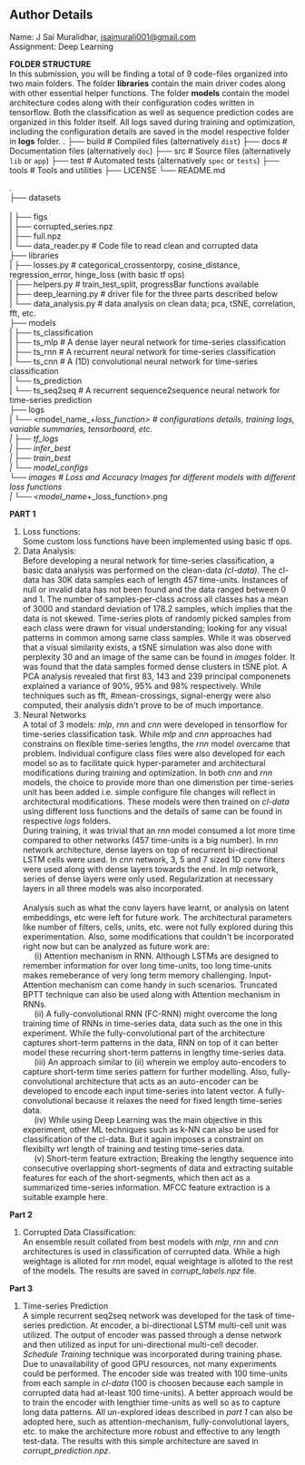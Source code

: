 ## Author Details </br>
Name: J Sai Muralidhar, jsaimurali001@gmail.com </br>
Assignment: Deep Learning </br>

**FOLDER STRUCTURE** </br>
In this submission, you will be finding a total of 9 code-files organized into two main folders. The folder **libraries** contain the main driver codes along with other essential helper functions. The folder **models** contain the model architecture codes along with their configuration codes written in tensorflow. Both the classification as well as sequence prediction codes are organized in this folder itself. All logs saved during training and optimization, including the configuration details are saved in the model respective folder in **logs** folder.
.
├── build                   # Compiled files (alternatively `dist`)
├── docs                    # Documentation files (alternatively `doc`)
├── src                     # Source files (alternatively `lib` or `app`)
├── test                    # Automated tests (alternatively `spec` or `tests`)
├── tools                   # Tools and utilities
├── LICENSE
└── README.md

. </br>
├── datasets </br>                            
|   ├── figs </br>
|   ├── corrupted_series.npz </br>
|   ├── full.npz </br>
|   └── data_reader.py                # Code file to read clean and corrupted data  </br>
├── libraries </br>
|   ├── losses.py                    # categorical_crossentorpy, cosine_distance, regression_error, hinge_loss (with basic tf ops) </br>
|   ├── helpers.py                    # train_test_split, progressBar functions available </br>
|   ├── deep_learning.py              # driver file for the three parts described below </br>
|   └── data_analysis.py              # data analysis on clean data; pca, tSNE, correlation, fft, etc. </br>
├── models </br>
|   ├── ts_classification </br>
|       ├── ts_mlp                    # A dense layer neural network for time-series classification </br>
|       ├── ts_rnn                    # A recurrent neural network for time-series classification </br>
|       └── ts_cnn                    # A (1D) convolutional neural network for time-series classification </br>
|   └── ts_prediction </br>
|       └── ts_seq2seq                # A recurrent sequence2sequence neural network for time-series prediction </br>
├── logs </br>
|   └── <model_name_+_loss_function>  # configurations details, training logs, variable summaries, tensorboard, etc. </br>
|       ├── tf_logs </br>
|       ├── infer_best </br>
|       ├── train_best </br>
|       └── model_configs </br>
└── images                            # Loss and Accuracy Images for different models with different loss functions </br>
|   └── <model_name_+_loss_function>.png </br>

**PART 1** </br> 
1. Loss functions: </br>
Some custom loss functions have been implemented using basic tf ops.
2. Data Analysis: </br>
Before developing a neural network for time-series classification, a basic data analysis was performed on the clean-data *(cl-data)*. The cl-data has 30K data samples each of length 457 time-units. Instances of null or invalid data has not been found and the data ranged between 0 and 1. The number of samples-per-class across all classes has a mean of 3000 and standard deviation of 178.2 samples, which implies that the data is not skewed. Time-series plots of randomly picked samples from each class were drawn for visual understanding; looking for any visual patterns in common among same class samples. While it was observed that a visual similarity exists, a tSNE simulation was also done with perplexity 30 and an image of the same can be found in *images* folder. It was found that the data samples formed dense clusters in tSNE plot. A PCA analysis revealed that first 83, 143 and 239 principal componenets explained a variance of 90%, 95% and 98% respectively. While techniques such as fft, #mean-crossings, signal-energy were also computed, their analysis didn't prove to be of much importance. 
3. Neural Networks </br>
A total of 3 models: *mlp*, *rnn* and *cnn* were developed in tensorflow for time-series classification task. While *mlp* and *cnn* approaches had constrains on flexible time-series lengths, the *rnn* model overcame that problem. Individual configure class files were also developed for each model so as to facilitate quick hyper-parameter and architectural modifications during training and optimization. In both *cnn* and *rnn* models, the choice to provide more than one dimenstion per time-series unit has been added i.e. simple configure file changes will reflect in architectural modifications. These models were then trained on *cl-data* using different loss functions and the details of same can be found in respective *logs* folders. </br>
During training, it was trivial that an *rnn* model consumed a lot more time compared to other networks (457 time-units is a big number). In *rnn* network architecture, dense layers on top of recurrent bi-directional LSTM cells were used. In *cnn* network, 3, 5 and 7 sized 1D conv filters were used along with dense layers towards the end. In *mlp* network, series of dense layers were only used. Regularization at necessary layers in all three models was also incorporated. </br>  
Analysis such as what the conv layers have learnt, or analysis on latent embeddings, etc were left for future work. The architectural parameters like number of filters, cells, units, etc. were not fully explored during this experimentation. Also, some modifications that couldn't be incorporated right now but can be analyzed as future work are: </br>
&nbsp;&nbsp;&nbsp;&nbsp; (i) Attention mechanism in RNN. Although LSTMs are designed to remember information for over long time-units, too long time-units makes remeberance of very long term memory challenging. Input-Attention mechanism can come handy in such scenarios. Truncated BPTT technique can also be used along with Attention mechanism in RNNs. </br>
&nbsp;&nbsp;&nbsp;&nbsp; (ii) A fully-convolutional RNN (FC-RNN) might overcome the long training time of RNNs in time-series data, data such as the one in this experiment. While the fully-convolutional part of the architecture captures short-term patterns in the data, RNN on top of it can better model these recurring short-term patterns in lengthy time-series data. </br>
&nbsp;&nbsp;&nbsp;&nbsp; (iii) An approach similar to (ii) wherein we employ auto-encoders to capture short-term time series pattern for further modelling. Also, fully-convolutional architecture that acts as an auto-encoder can be developed to encode each input time-series into latent vector. A fully-convolutional because it relaxes the need for fixed length time-series data. </br>
&nbsp;&nbsp;&nbsp;&nbsp; (iv) While using Deep Learning was the main objective in this experiment, other ML techniques such as k-NN can also be used for classification of the cl-data. But it again imposes a constraint on flexibilty wrt length of training and testing time-series data. </br>
&nbsp;&nbsp;&nbsp;&nbsp; (v) Short-term feature extraction; Breaking the lengthy sequence into consecutive overlapping short-segments of data and extracting suitable features for each of the short-segments, which then act as a summarized time-series information. MFCC feature extraction is a suitable example here. </br>
    
**Part 2** </br>
1. Corrupted Data Classification: </br>
An ensemble result collated from best models with *mlp*, *rnn* and *cnn* architectures is used in classification of corrupted data. While a high weightage is alloted for *rnn* model, equal weightage is alloted to the rest of the models. The results are saved in *corrupt_labels.npz* file.

**Part 3** </br>
1. Time-series Prediction </br>
A simple recurrent seq2seq network was developed for the task of time-series prediction. At encoder, a bi-directional LSTM multi-cell unit was utilized. The output of encoder was passed through a dense network and then utilized as input for uni-directional multi-cell decoder. *Schedule Training* technique was incorporated during training phase. Due to unavailability of good GPU resources, not many experiments could be performed. The encoder side was treated with 100 time-units from each sample in *cl-data* (100 is choosen because each sample in corrupted data had at-least 100 time-units). A better approach would be to train the encoder with lengthier time-units as well so as to capture long data patterns. All un-explored ideas described in *part 1* can also be adopted here, such as attention-mechanism, fully-convolutional layers, etc. to make the architecture more robust and effective to any length test-data.
The results with this simple architecture are saved in *corrupt_prediction.npz*. </br>
